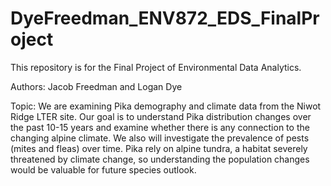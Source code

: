 # DyeFreedman_ENV872_EDS_FinalProject
This repository is for the Final Project of Environmental Data Analytics. 

Authors: Jacob Freedman and Logan Dye

Topic: We are examining Pika demography and climate data from the Niwot Ridge LTER site. Our goal is to understand Pika distribution changes over the past 10-15 years and examine whether there is any connection to the changing alpine climate. We also will investigate the prevalence of pests (mites and fleas) over time. Pika rely on alpine tundra, a habitat severely threatened by climate change, so understanding the population changes would be valuable for future species outlook.